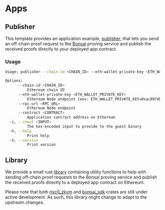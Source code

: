 # Apps

## Publisher
This template provides an application example, [publisher], that lets you send an off-chain proof request to the [Bonsai] proving service and publish the received proofs directly to your deployed app contract.

### Usage

```bash
Usage: publisher --chain-id <CHAIN_ID> --eth-wallet-private-key <ETH_WALLET_PRIVATE_KEY> --rpc-url <RPC_URL> --contract <CONTRACT> --input <INPUT>

Options:
      --chain-id <CHAIN_ID>
          Ethereum chain ID
      --eth-wallet-private-key <ETH_WALLET_PRIVATE_KEY>
          Ethereum Node endpoint [env: ETH_WALLET_PRIVATE_KEY=0xac0974bec39a17e36ba4a6b4d238ff944bacb478cbed5efcae784d7bf4f2ff80]
      --rpc-url <RPC_URL>
          Ethereum Node endpoint
      --contract <CONTRACT>
          Application contract address on Ethereum
  -i, --input <INPUT>
          The hex-encoded input to provide to the guest binary
  -h, --help
          Print help
  -V, --version
          Print version
```


## Library
We provide a small rust [library] containing utility functions to help with sending off-chain proof requests to the Bonsai proving service and publish the received proofs directly to a deployed app contract on Ethereum.

Please note that both [risc0_zkvm] and [bonsai_sdk] crates are still under active development. As such, this library might change to adapt to the upstream changes.

[publisher]: ./src/bin/publisher.rs
[Bonsai]: https://dev.bonsai.xyz/
[library]: ./src/lib.rs
[risc0_zkvm]: https://docs.rs/risc0-zkvm/latest/risc0_zkvm/
[bonsai_sdk]: https://docs.rs/bonsai-sdk/latest/bonsai_sdk/